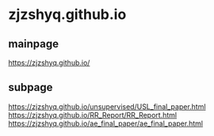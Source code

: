 # zjzshyq.github.io
## mainpage
https://zjzshyq.github.io/

## subpage
https://zjzshyq.github.io/unsupervised/USL_final_paper.html
https://zjzshyq.github.io/RR_Report/RR_Report.html
https://zjzshyq.github.io/ae_final_paper/ae_final_paper.html
